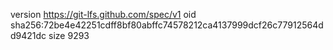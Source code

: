 version https://git-lfs.github.com/spec/v1
oid sha256:72be4e42251cdff8bf80abffc74578212ca4137999dcf26c77912564dd9421dc
size 9293
